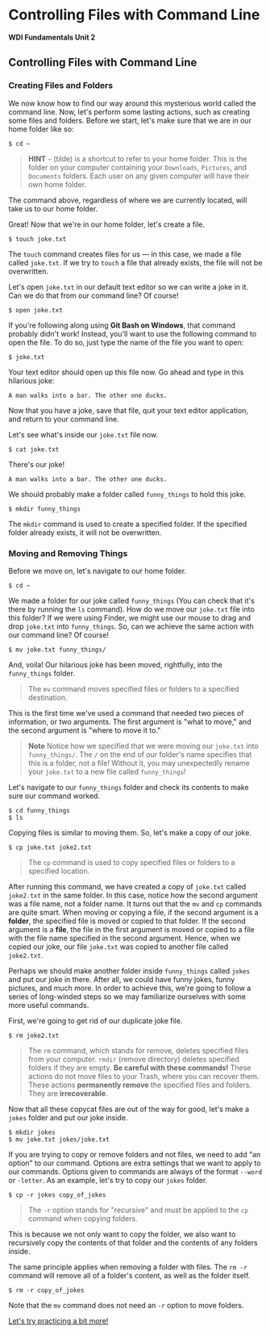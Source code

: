 # Controlling Files with Command Line

**WDI Fundamentals Unit 2**

## Controlling Files with Command Line

### Creating Files and Folders

We now know how to find our way around this mysterious world called the command line. Now, let's perform some lasting actions, such as creating some files and folders. Before we start, let's make sure that we are in our home folder like so:

```text
$ cd ~
```

> **HINT** `~` \(tilde\) is a shortcut to refer to your home folder. This is the folder on your computer containing your `Downloads`, `Pictures`, and `Documents` folders. Each user on any given computer will have their own home folder.

The command above, regardless of where we are currently located, will take us to our home folder.

Great! Now that we're in our home folder, let's create a file.

```text
$ touch joke.txt
```

The `touch` command creates files for us — in this case, we made a file called `joke.txt`. If we try to `touch` a file that already exists, the file will not be overwritten.

Let's open `joke.txt` in our default text editor so we can write a joke in it. Can we do that from our command line? Of course!

```text
$ open joke.txt
```

If you're following along using **Git Bash on Windows**, that command probably didn't work! Instead, you'll want to use the following command to open the file. To do so, just type the name of the file you want to open:

```text
$ joke.txt
```

Your text editor should open up this file now. Go ahead and type in this hilarious joke:

```text
A man walks into a bar. The other one ducks.
```

Now that you have a joke, save that file, quit your text editor application, and return to your command line.

Let's see what's inside our `joke.txt` file now.

```text
$ cat joke.txt
```

There's our joke!

```text
A man walks into a bar. The other one ducks.
```

We should probably make a folder called `funny_things` to hold this joke.

```text
$ mkdir funny_things
```

The `mkdir` command is used to create a specified folder. If the specified folder already exists, it will not be overwritten.

### Moving and Removing Things

Before we move on, let's navigate to our home folder.

```text
$ cd ~
```

We made a folder for our joke called `funny_things` \(You can check that it's there by running the `ls` command\). How do we move our `joke.txt` file into this folder? If we were using Finder, we might use our mouse to drag and drop `joke.txt` into `funny_things`. So, can we achieve the same action with our command line? Of course!

```text
$ mv joke.txt funny_things/
```

And, voila! Our hilarious joke has been moved, rightfully, into the `funny_things` folder.

> The `mv` command moves specified files or folders to a specified destination.

This is the first time we've used a command that needed two pieces of information, or two arguments. The first argument is "what to move," and the second argument is "where to move it to."

> **Note** Notice how we specified that we were moving our `joke.txt` into `funny_things/`. The `/` on the end of our folder's name specifies that this is a folder, not a file! Without it, you may unexpectedly rename your `joke.txt` to a new file called `funny_things`!

Let's navigate to our `funny_things` folder and check its contents to make sure our command worked.

```text
$ cd funny_things
$ ls
```

Copying files is similar to moving them. So, let's make a copy of our joke.

```text
$ cp joke.txt joke2.txt
```

> The `cp` command is used to copy specified files or folders to a specified location.

After running this command, we have created a copy of `joke.txt` called `joke2.txt` in the same folder. In this case, notice how the second argument was a file name, not a folder name. It turns out that the `mv` and `cp` commands are quite smart. When moving or copying a file, if the second argument is a **folder**, the specified file is moved or copied to that folder. If the second argument is a **file**, the file in the first argument is moved or copied to a file with the file name specified in the second argument. Hence, when we copied our joke, our file `joke.txt` was copied to another file called `joke2.txt`.

Perhaps we should make another folder inside `funny_things` called `jokes` and put our joke in there. After all, we could have funny jokes, funny pictures, and much more. In order to achieve this, we're going to follow a series of long-winded steps so we may familiarize ourselves with some more useful commands.

First, we're going to get rid of our duplicate joke file.

```text
$ rm joke2.txt
```

> The `rm` command, which stands for remove, deletes specified files from your computer. `rmdir` \(remove directory\) deletes specified folders if they are empty. **Be careful with these commands!** These actions do not move files to your Trash, where you can recover them. These actions **permanently remove** the specified files and folders. They are **irrecoverable**.

Now that all these copycat files are out of the way for good, let's make a `jokes` folder and put our joke inside.

```text
$ mkdir jokes
$ mv joke.txt jokes/joke.txt
```

If you are trying to copy or remove folders and not files, we need to add "an option" to our command. Options are extra settings that we want to apply to our commands. Options given to commands are always of the format `--word` or `-letter`. As an example, let's try to copy our `jokes` folder.

```text
$ cp -r jokes copy_of_jokes
```

> The `-r` option stands for "recursive" and must be applied to the `cp` command when copying folders.

This is because we not only want to copy the folder, we also want to recursively copy the contents of that folder and the contents of any folders inside.

The same principle applies when removing a folder with files. The `rm -r` command will remove all of a folder's content, as well as the folder itself.

```text
$ rm -r copy_of_jokes
```

Note that the `mv` command does not need an `-r` option to move folders.

[Let's try practicing a bit more!](controlling-files-with-command-line-exercise.md)


